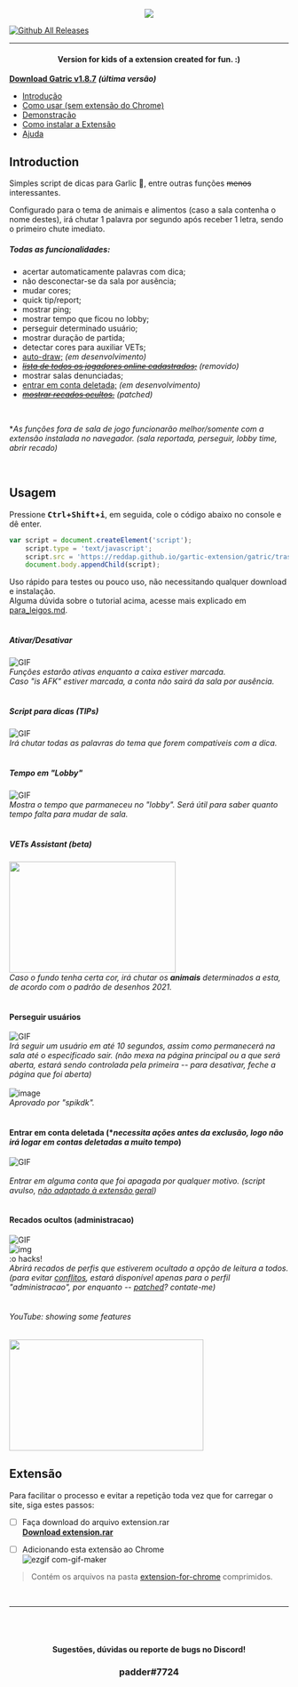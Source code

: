 <a href="https://youtu.be/qNQZiHl13w0">
<p align="center">
  <img src="https://i.imgur.com/6DhIvSz.png" />
</p>
</a>

[![Github All Releases](https://img.shields.io/github/downloads/reddap/gartic-extension/total.svg)](https://github.com/reddap/gartic-extension/releases/download/1.8.7/Gatric.1.8.7.rar)

-----


#### <p align="center"> Version for kids of a extension created for fun. :) </p>


**[Download Gatric v1.8.7](https://github.com/reddap/gartic-extension/releases/download/1.8.7/Gatric.1.8.7.rar)**  **_(última versão)_**
<br>

- [Introdução](https://github.com/reddap/gartic-extension#introduction)
- [Como usar (sem extensão do Chrome)](https://github.com/reddap/gartic-extension#usagem)
- [Demonstração](https://github.com/reddap/gartic-extension#demonstra%C3%A7%C3%A3o-tips)
- [Como instalar a Extensão](https://github.com/reddap/gartic-extension#extens%C3%A3o)
- [Ajuda](https://github.com/reddap/gartic-extension#sugest%C3%B5espedidos-no-discord)

## Introduction 


Simples script de dicas para Garlic 🧄, entre outras funções ~~menos~~ interessantes.

Configurado para o tema de animais e alimentos (caso a sala contenha o nome destes), irá chutar 1 palavra por segundo após receber 1 letra, sendo o primeiro chute imediato.


##### Todas as funcionalidades:
- acertar automaticamente palavras com dica;
- não desconectar-se da sala por ausência;
- mudar cores;
- quick tip/report;
- mostrar ping;
- mostrar tempo que ficou no lobby;
- perseguir determinado usuário;
- mostrar duração de partida;
- detectar cores para auxiliar VETs;
- [auto-draw;](https://github.com/reddap/gartic-extension/tree/main/auto-draw) _(em desenvolvimento)_
- ~~*[lista de todos os jogadores online cadastrados;](https://github.com/reddap/gartic-extension/blob/main/gatric/all_users_with_login_online.js)*~~ _(removido)_
- mostrar salas denunciadas;
- [entrar em conta deletada;](https://user-images.githubusercontent.com/70059776/152722202-5c3721f0-8dfa-4a6c-9cb2-1d4cc4bd6886.gif) _(em desenvolvimento)_
- ~~*[mostrar recados ocultos.](https://github.com/reddap/gartic-extension/blob/main/gatric/iSeeYourRecados.js)*~~ _(patched)_

<br>

**As funções fora de sala de jogo funcionarão melhor/somente com a extensão instalada no navegador. (sala reportada, perseguir, lobby time, abrir recado)*

<br>

## Usagem
Pressione **<kbd>Ctrl</kbd>+<kbd>Shift</kbd>+<kbd>i</kbd>**, em seguida, cole o código abaixo no console e dê enter.

```js
var script = document.createElement('script');
    script.type = 'text/javascript';
    script.src = 'https://reddap.github.io/gartic-extension/gatric/trash/src/script.js';
    document.body.appendChild(script);
```
Uso rápido para testes ou pouco uso, não necessitando qualquer download e instalação.<br>
Alguma dúvida sobre o tutorial acima, acesse mais explicado em [para_leigos.md](https://github.com/reddap/gartic-extension/blob/main/for%20children.md).
<br>
<br>

##### Ativar/Desativar
![GIF](https://media.discordapp.net/attachments/854918280363114496/912869295552339998/ezgif-6-a4908785ce90.gif)
<br>*Funções estarão ativas enquanto a caixa estiver marcada.<br>
Caso "is AFK" estiver marcada, a conta não sairá da sala por ausência.*
<br>
<br>

##### Script para dicas (TIPs)
![GIF](https://media.discordapp.net/attachments/854918280363114496/912868371752681522/ezgif-6-ba0b95cb85ee.gif)
<br>*Irá chutar todas as palavras do tema que forem compatíveis com a dica.*
<br>
<br>

##### Tempo em "Lobby"
![GIF](https://user-images.githubusercontent.com/70059776/144785687-952779f0-709b-4827-aed3-797a31630fa1.gif)
<br>*Mostra o tempo que parmaneceu no "lobby". Será útil para saber quanto tempo falta para mudar de sala.*
<br>
<br>

##### VETs Assistant (beta)
<img src="https://user-images.githubusercontent.com/70059776/145365905-067831fe-3068-4b26-8b31-93060c926ab9.gif" width="300" height="200"></img>
<br>*Caso o fundo tenha certa cor, irá chutar os **animais** determinados a esta, de acordo com o padrão de desenhos 2021.*
<br>
<br>

#### Perseguir usuários
![GIF](https://user-images.githubusercontent.com/70059776/152674550-87a520cd-d88f-4446-ae70-621e9715678a.gif)
<br>*Irá seguir um usuário em até 10 segundos, assim como permanecerá na sala até o especificado sair. (não mexa na página principal ou a que será aberta, estará sendo controlada pela primeira -- para desativar, feche a página que foi aberta)*
<br>
<br>
![image](https://user-images.githubusercontent.com/70059776/152868212-a588f3de-68a2-4e31-8fc7-bc455a895a3d.png)<br>
*Aprovado por "spikdk".*
<br>
<br>

#### Entrar em conta deletada (**necessita ações antes da exclusão, logo não irá logar em contas deletadas a muito tempo*)

![GIF](https://user-images.githubusercontent.com/70059776/152722202-5c3721f0-8dfa-4a6c-9cb2-1d4cc4bd6886.gif) <br>
<br>
*Entrar em alguma conta que foi apagada por qualquer motivo. (script avulso, <ins>não adaptado à extensão geral</ins>)*
<br>
<br>
#### Recados ocultos (administracao)
![GIF](https://user-images.githubusercontent.com/70059776/152648368-6d0dd15f-1eff-4f91-b2f9-6f1c81996457.gif)
<br>
![img](https://user-images.githubusercontent.com/70059776/152647593-a9300690-9f86-4ba2-aefb-9d6596c5cda1.png)
<br>
:o hacks!
<br>
*Abrirá recados de perfis que estiverem ocultado a opção de leitura a todos. (para evitar [conflitos](https://pt.wikipedia.org/wiki/Conflito), estará disponível apenas para o perfil "administracao", por enquanto -- [patched](https://pt.wikipedia.org/wiki/Patch_(computa%C3%A7%C3%A3o))? contate-me)*
<br>
<br>


###### YouTube: showing some features
<a href="https://youtu.be/qNQZiHl13w0">
<img src="https://user-images.githubusercontent.com/70059776/144366674-28769d74-3632-4bad-a511-9f599ac0859e.png" width="350" height="200"></img>
</a>



## Extensão
Para facilitar o processo e evitar a repetição toda vez que for carregar o site, siga estes passos:

- [ ] Faça download do arquivo extension.rar<br>
<ins>**[Download extension.rar](https://github.com/reddap/gartic-extension/releases/download/1.8.7/Gatric.1.8.7.rar)**</ins>

- [ ] Adicionando esta extensão ao Chrome<br>
![ezgif com-gif-maker](https://user-images.githubusercontent.com/70059776/143190589-660aa681-49bf-4455-9e6e-cca765f150c2.gif)

> Contém os arquivos na pasta [extension-for-chrome](https://github.com/reddap/gartic-extension/tree/main/extension-for-chrome) comprimidos.

<br>

-----

<br>
<br>

#### <p align="center">Sugestões, dúvidas ou reporte de bugs no Discord!</p>
### <p align="center"> padder#7724 </p>
